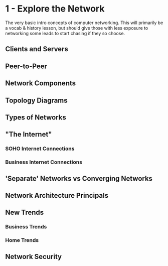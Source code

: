 # 1 - Explore the Network

The very basic intro concepts of computer networking. This will primarily be a vocab & history lesson, but should give those with less exposure to networking some leads to start chasing if they so choose.

## Clients and Servers


## Peer-to-Peer


## Network Components


## Topology Diagrams


## Types of Networks


## "The Internet"


### SOHO Internet Connections


### Business Internet Connections


## 'Separate' Networks vs Converging Networks


## Network Architecture Principals


## New Trends


### Business Trends


### Home Trends


## Network Security


